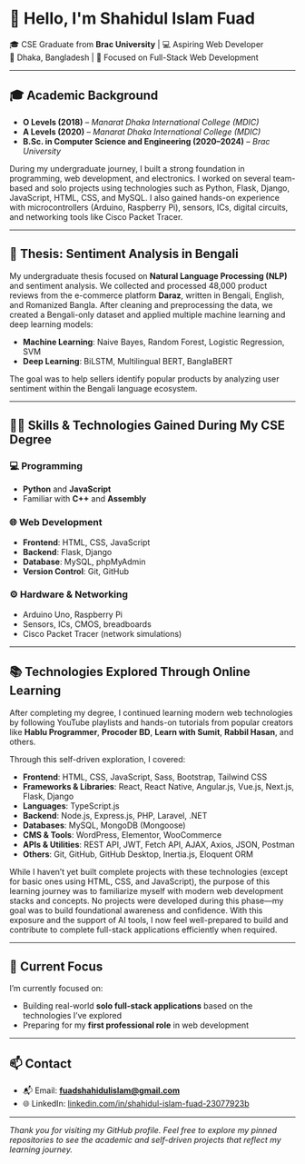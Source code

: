 # 👋 Hello, I'm Shahidul Islam Fuad

🎓 CSE Graduate from **Brac University** | 💻 Aspiring Web Developer  
📍 Dhaka, Bangladesh | 🔎 Focused on Full-Stack Web Development

---

## 🎓 Academic Background

- **O Levels (2018)** – *Manarat Dhaka International College (MDIC)*  
- **A Levels (2020)** – *Manarat Dhaka International College (MDIC)*  
- **B.Sc. in Computer Science and Engineering (2020–2024)** – *Brac University*  

During my undergraduate journey, I built a strong foundation in programming, web development, and electronics. I worked on several team-based and solo projects using technologies such as Python, Flask, Django, JavaScript, HTML, CSS, and MySQL. I also gained hands-on experience with microcontrollers (Arduino, Raspberry Pi), sensors, ICs, digital circuits, and networking tools like Cisco Packet Tracer.

---

## 🧠 Thesis: Sentiment Analysis in Bengali

My undergraduate thesis focused on **Natural Language Processing (NLP)** and sentiment analysis. We collected and processed 48,000 product reviews from the e-commerce platform **Daraz**, written in Bengali, English, and Romanized Bangla. After cleaning and preprocessing the data, we created a Bengali-only dataset and applied multiple machine learning and deep learning models:

- **Machine Learning**: Naive Bayes, Random Forest, Logistic Regression, SVM  
- **Deep Learning**: BiLSTM, Multilingual BERT, BanglaBERT

The goal was to help sellers identify popular products by analyzing user sentiment within the Bengali language ecosystem.

---

## 🧑‍💻 Skills & Technologies Gained During My CSE Degree

### 💻 Programming
- **Python** and **JavaScript**  
- Familiar with **C++** and **Assembly**

### 🌐 Web Development
- **Frontend**: HTML, CSS, JavaScript  
- **Backend**: Flask, Django  
- **Database**: MySQL, phpMyAdmin  
- **Version Control**: Git, GitHub

### ⚙️ Hardware & Networking
- Arduino Uno, Raspberry Pi  
- Sensors, ICs, CMOS, breadboards  
- Cisco Packet Tracer (network simulations)

---

## 📚 Technologies Explored Through Online Learning

After completing my degree, I continued learning modern web technologies by following YouTube playlists and hands-on tutorials from popular creators like **Hablu Programmer**, **Procoder BD**, **Learn with Sumit**, **Rabbil Hasan**, and others.

Through this self-driven exploration, I covered:

- **Frontend**: HTML, CSS, JavaScript, Sass, Bootstrap, Tailwind CSS  
- **Frameworks & Libraries**: React, React Native, Angular.js, Vue.js, Next.js, Flask, Django  
- **Languages**: TypeScript.js  
- **Backend**: Node.js, Express.js, PHP, Laravel, .NET  
- **Databases**: MySQL, MongoDB (Mongoose)  
- **CMS & Tools**: WordPress, Elementor, WooCommerce  
- **APIs & Utilities**: REST API, JWT, Fetch API, AJAX, Axios, JSON, Postman  
- **Others**: Git, GitHub, GitHub Desktop, Inertia.js, Eloquent ORM

While I haven’t yet built complete projects with these technologies (except for basic ones using HTML, CSS, and JavaScript), the purpose of this learning journey was to familiarize myself with modern web development stacks and concepts. No projects were developed during this phase—my goal was to build foundational awareness and confidence. With this exposure and the support of AI tools, I now feel well-prepared to build and contribute to complete full-stack applications efficiently when required.

---

## 🎯 Current Focus

I’m currently focused on:
- Building real-world **solo full-stack applications** based on the technologies I’ve explored  
- Preparing for my **first professional role** in web development

---

## 📫 Contact

- 📬 Email: **fuadshahidulislam@gmail.com**  
- 🌐 LinkedIn: [linkedin.com/in/shahidul-islam-fuad-23077923b](https://www.linkedin.com/in/shahidul-islam-fuad-23077923b)

---

_Thank you for visiting my GitHub profile. Feel free to explore my pinned repositories to see the academic and self-driven projects that reflect my learning journey._
